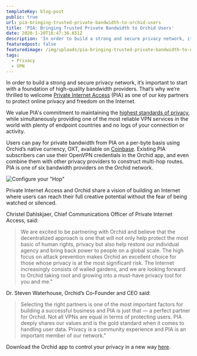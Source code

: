 ```yaml
---
templateKey: blog-post
public: true
url: pia-bringing-trusted-private-bandwidth-to-orchid-users
title: 'PIA: Bringing Trusted Private Bandwidth to Orchid Users'
date: 2020-1-20T16:47:36.651Z
description: 'In order to build a strong and secure privacy network, it’s important to start with a foundation of high-quality bandwidth providers. That’s why we’re thrilled to welcome Private Internet Access (PIA) as one of our key partners to protect online privacy and freedom on the Internet.'
featuredpost: false
featuredimage: /img/uploads/pia-bringing-trusted-private-bandwidth-to-orchid-users.jpg
tags:
  - Privacy
  - VPN
---
```

In order to build a strong and secure privacy network, it’s important to start with a foundation of high-quality bandwidth providers. That’s why we’re thrilled to welcome [Private Internet Access](https://www.privateinternetaccess.com/) (PIA) as one of our key partners to protect online privacy and freedom on the Internet.

We value PIA's commitment to maintaining the [highest standards of privacy](https://www.pcmag.com/picks/the-best-vpn-services), while simultaneously providing one of the most reliable VPN services in the world with plenty of endpoint countries and no logs of your connection or activity.  

Users can pay for private bandwidth from PIA on a per-byte basis using Orchid’s native currency, OXT, available on [Coinbase](https://www.coinbase.com/price/orchid). Existing PIA subscribers can use their OpenVPN credentials in the Orchid app, and even combine them with other privacy providers to construct multi-hop routes. PIA is one of six bandwidth providers on the Orchid network.

![Configure your "Hop"](/img/uploads/pia-bringing-trusted-private-bandwidth-to-orchid-users-hop.png)

Private Internet Access and Orchid share a vision of building an Internet where users can reach their full creative potential without the fear of being watched or silenced.

Christel Dahlskjaer, Chief Communications Officer of Private Internet Access, said:

> We are excited to be partnering with Orchid and believe that the decentralized approach is one that will not only help protect the most basic of human rights, privacy but also help restore our individual agency and bring back power to people on a global scale. The high focus on attack prevention makes Orchid an excellent choice for those whose privacy is at the most significant risk. The Internet increasingly consists of walled gardens, and we are looking forward to Orchid taking root and growing into a must-have privacy tool for you and me."

Dr. Steven Waterhouse, Orchid’s Co-Founder and CEO said:

> Selecting the right partners is one of the most important factors for building a successful business and PIA is just that — a perfect partner for Orchid. Not all VPNs are equal in terms of protecting users. PIA deeply shares our values and is the gold standard when it comes to handling user data. Privacy is a community experience and PIA is an important member of our network."

Download the Orchid app to control your privacy in a new way [here](https://www.orchid.com/download).